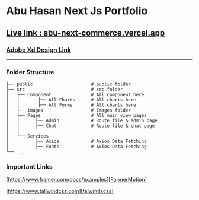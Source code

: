 # Abu Hasan Next Js Portfolio 

## [Live link : abu-next-commerce.vercel.app][LiveLink]

### [Adobe Xd Design Link][XD]
____________________________
### Folder Structure
    ├── public                      # public folder
    ├── src                         # src folder
    │   ├── Component               # All component here
    │   │       ├── All Charts      # All charts here
    │   │       ├── All Forms       # All charts here
    │   ├── images                  # Images folder
    │   ├── Pages                   # All main view pages
    │   │      ├── Admin            # Route file & admin page
    │   │      ├── Chat             # Route file & chat page
    │   │
    │   └── Services  
    │          ├── Axios            # Axios Data Fetching
    │          ├── Fonts            # Axios Data Fetching
    └── ...

### Important Links
 [https://www.framer.com/docs/examples][FarmerMotion]
 
 [https://www.tallwindcss.com][talwindscss]


<!-- Links -->

[LiveLink]: https://abu-next-commerce.vercel.app
[XD]: https://xd.adobe.com/view/59b6d84e-0dd5-410b-aec5-bdf1b3da7334-0ce5/
[FarmerMotion]: https://www.framer.com/docs/examples
[talwindscss]: https://www.tallwindcss.com

